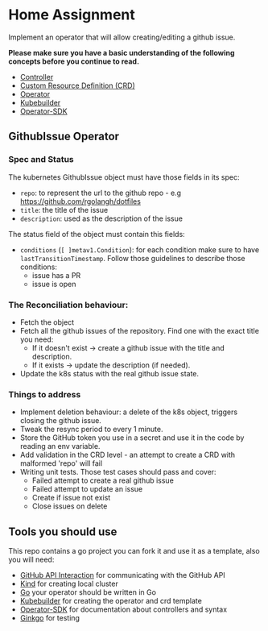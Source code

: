 # Home Assignment

Implement an operator that will allow creating/editing a github issue.

**Please make sure you have a basic understanding of the following concepts before you continue to read.**
- [Controller](https://kubernetes.io/docs/concepts/architecture/controller/) 
- [Custom Resource Definition (CRD)](https://kubernetes.io/docs/concepts/extend-kubernetes/api-extension/custom-resources/)
- [Operator](https://kubernetes.io/docs/concepts/extend-kubernetes/operator/) 
- [Kubebuilder](https://book.kubebuilder.io)
- [Operator-SDK](https://sdk.operatorframework.io/docs/)

## GithubIssue Operator

### Spec and Status

The kubernetes GithubIssue object must have those fields in its spec:

- `repo`: to represent the url to the github repo - e.g https://github.com/rgolangh/dotfiles
- `title`: the title of the issue
- `description`: used as the description of the issue

The status field of the object must contain this fields:

- `conditions` (`[ ]metav1.Condition`): for each condition make sure to have `lastTransitionTimestamp`. Follow those guidelines to describe those conditions:
    - issue has a PR
    - issue is open

### The Reconciliation behaviour:
- Fetch the object
- Fetch all the github issues of the repository. Find one with the exact title you need:
    - If it doesn't exist -> create a github issue with the title and description.
    - If it exists  -> update the description (if needed).
- Update the k8s status with the real github issue state.

### Things to address
-  Implement deletion behaviour: a delete of the k8s object, triggers closing the github issue.
-  Tweak the resync period to every 1 minute.
-  Store the GitHub token you use in a secret and use it in the code by reading an env variable.
-  Add validation in the CRD level - an attempt to create a CRD with malformed 'repo' will fail
-  Writing unit tests. Those test cases should pass and cover:
    - Failed attempt to create a real github issue
    - Failed attempt to update an issue
    - Create if issue not exist
    - Close issues on delete

## Tools you should use
This repo contains a go project you can fork it and use it as a template, also you will need:
- [GitHub API Interaction](https://docs.github.com/en/rest/guides/getting-started-with-the-rest-api#issues) for communicating with the GitHub API
- [Kind](https://kind.sigs.k8s.io)  for creating local cluster
- [Go](https://go.dev) your operator should be written in Go
- [Kubebuilder](https://book.kubebuilder.io) for creating the operator and crd template
- [Operator-SDK](https://sdk.operatorframework.io/docs/) for documentation about controllers and syntax
- [Ginkgo](https://onsi.github.io/ginkgo/) for testing